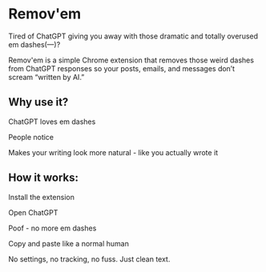 # Remov'em
Tired of ChatGPT giving you away with those dramatic and totally overused em dashes(—)?

Remov'em is a simple Chrome extension that removes those weird dashes from ChatGPT responses so your posts, emails, and messages don’t scream “written by AI.”

## Why use it?
ChatGPT loves em dashes

People notice

Makes your writing look more natural - like you actually wrote it

## How it works:
Install the extension

Open ChatGPT

Poof - no more em dashes

Copy and paste like a normal human

No settings, no tracking, no fuss.
Just clean text.

